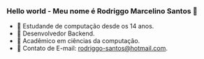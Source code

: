 ### Hello world - Meu nome é Rodriggo Marcelino Santos 👋

- 🔭 Estudande de computação desde os 14 anos.
- 🔭 Desenvolvedor Backend.
- 🌱 Acadêmico em ciências da computação.
- 💬 Contato de E-mail: rodriggo-santos@hotmail.com.




